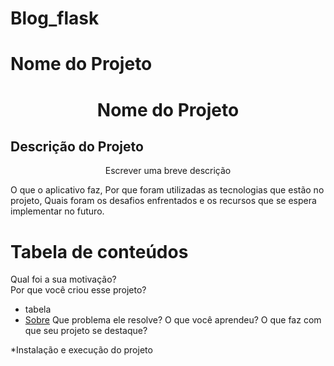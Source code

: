# Blog_flask


# Nome do Projeto
<h1 align="center">Nome do Projeto</h1>

## Descrição do Projeto
<p align="center">Escrever uma breve descrição</p>
<p>O que o aplicativo faz,
Por que foram utilizadas as tecnologias que estão no projeto,
Quais foram os desafios enfrentados e os recursos que se espera implementar no futuro.
</p>


Tabela de conteúdos
=================
<!--ts-->
Qual foi a sua motivação?
<br>
Por que você criou esse projeto?
* tabela
* [Sobre](#Sobre)
Que problema ele resolve?
O que você aprendeu?
O que faz com que seu projeto se destaque?

<!--te-->

*Instalação e execução do projeto

